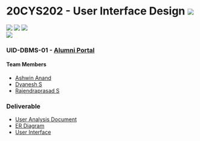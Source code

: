 # 20CYS202 - User Interface Design ![](https://img.shields.io/badge/-Completed-darkgreen)
![](https://img.shields.io/badge/Batch-21CYS-lightgreen) ![](https://img.shields.io/badge/UG-blue) ![](https://img.shields.io/badge/Subject-UID-blue) <br/>
![](https://img.shields.io/badge/Category-Dept-blue)

### UID-DBMS-01 - [Alumni Portal](https://ashuvwxyz.github.io/20CYS202-UID/Mini-Project/)

#### Team Members
- [Ashwin Anand]()
- [Dyanesh S]()
- [Rajendraprasad S]()

### Deliverable 
- [User Analysis Document](UID-DBMS-01_UAD.pdf)
- [ER Diagram](UID-DBMS-01_ER_Diagram.pdf)
- [User Interface](UI/)


